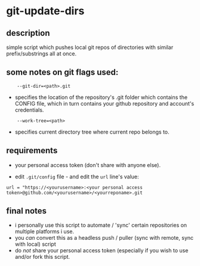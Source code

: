 # git-update-dirs

## description
simple script which pushes local git repos of directories with similar prefix/substrings all at once.


## some notes on git flags used:
```
    --git-dir=<path>.git 
```
- specifies the location of the repository's .git folder which contains the CONFIG file, which in turn contains your github repository and account's credentials.
```
    --work-tree=<path> 
```
- specifies current directory tree where current repo belongs to.

## requirements
- your personal access token (don't share with anyone else).

- edit `.git/config` file - and edit the `url` line's value:
```
url = "https://<yourusername>:<your personal access token>@github.com/<yourusername>/<yourreponame>.git
```

## final notes
- i personally use this script to automate / 'sync' certain repositories on multiple platforms i use. 
- you *can* convert this as a headless push / puller (sync with remote, sync with local) script
- do *not* share your personal access token (especially if you wish to use and/or fork this script.

